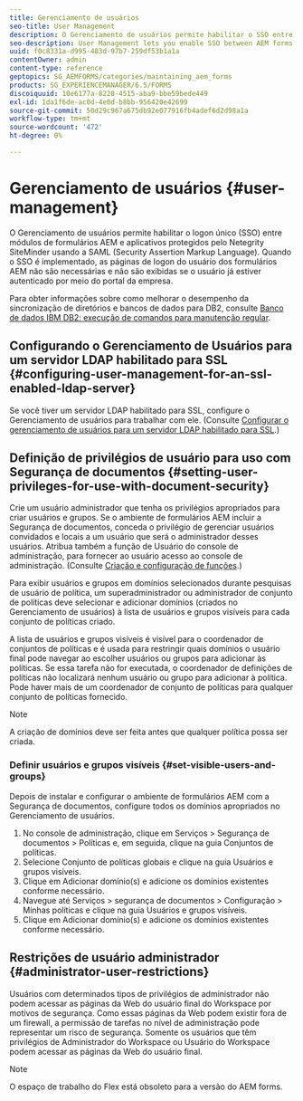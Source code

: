 ```yaml
---
title: Gerenciamento de usuários
seo-title: User Management
description: O Gerenciamento de usuários permite habilitar o SSO entre módulos de formulários AEM e aplicativos protegidos pelo Netegrity SiteMinder usando SAML. Este documento fornece mais informações sobre o Gerenciamento de usuários.
seo-description: User Management lets you enable SSO between AEM forms modules and Netegrity SiteMinder-protected applications by using SAML. This document provides more information about User Management.
uuid: f0c8331a-d995-483d-97b7-259df53b1a1a
contentOwner: admin
content-type: reference
geptopics: SG_AEMFORMS/categories/maintaining_aem_forms
products: SG_EXPERIENCEMANAGER/6.5/FORMS
discoiquuid: 10e6177a-8228-4515-aba9-bbe59bede449
exl-id: 1da1f6de-ac0d-4e0d-b8bb-956420e42699
source-git-commit: 50d29c967a675db92e077916fb4adef6d2d98a1a
workflow-type: tm+mt
source-wordcount: '472'
ht-degree: 0%

---
```


# Gerenciamento de usuários {#user-management}

O Gerenciamento de usuários permite habilitar o logon único (SSO) entre módulos de formulários AEM e aplicativos protegidos pelo Netegrity SiteMinder usando a SAML (Security Assertion Markup Language). Quando o SSO é implementado, as páginas de logon do usuário dos formulários AEM não são necessárias e não são exibidas se o usuário já estiver autenticado por meio do portal da empresa.

Para obter informações sobre como melhorar o desempenho da sincronização de diretórios e bancos de dados para DB2, consulte [Banco de dados IBM DB2: execução de comandos para manutenção regular](/help/forms/using/admin-help/ibm-db2-database-running-commands.md#ibm-db2-database-running-commands-for-regular-maintenance).

## Configurando o Gerenciamento de Usuários para um servidor LDAP habilitado para SSL {#configuring-user-management-for-an-ssl-enabled-ldap-server}

Se você tiver um servidor LDAP habilitado para SSL, configure o Gerenciamento de usuários para trabalhar com ele. (Consulte [Configurar o gerenciamento de usuários para um servidor LDAP habilitado para SSL](/help/forms/using/admin-help/configure-user-management-ssl-enabled.md#configure-user-management-for-an-ssl-enabled-ldap-server).)

## Definição de privilégios de usuário para uso com Segurança de documentos {#setting-user-privileges-for-use-with-document-security}

Crie um usuário administrador que tenha os privilégios apropriados para criar usuários e grupos. Se o ambiente de formulários AEM incluir a Segurança de documentos, conceda o privilégio de gerenciar usuários convidados e locais a um usuário que será o administrador desses usuários. Atribua também a função de Usuário do console de administração, para fornecer ao usuário acesso ao console de administração. (Consulte [Criação e configuração de funções](/help/forms/using/admin-help/creating-configuring-roles.md#creating-and-configuring-roles).)

Para exibir usuários e grupos em domínios selecionados durante pesquisas de usuário de política, um superadministrador ou administrador de conjunto de políticas deve selecionar e adicionar domínios (criados no Gerenciamento de usuários) à lista de usuários e grupos visíveis para cada conjunto de políticas criado.

A lista de usuários e grupos visíveis é visível para o coordenador de conjuntos de políticas e é usada para restringir quais domínios o usuário final pode navegar ao escolher usuários ou grupos para adicionar às políticas. Se essa tarefa não for executada, o coordenador de definições de políticas não localizará nenhum usuário ou grupo para adicionar à política. Pode haver mais de um coordenador de conjunto de políticas para qualquer conjunto de políticas fornecido.

>[!NOTE]
>
>A criação de domínios deve ser feita antes que qualquer política possa ser criada.

### Definir usuários e grupos visíveis {#set-visible-users-and-groups}

Depois de instalar e configurar o ambiente de formulários AEM com a Segurança de documentos, configure todos os domínios apropriados no Gerenciamento de usuários.

1. No console de administração, clique em Serviços > Segurança de documentos > Políticas e, em seguida, clique na guia Conjuntos de políticas.
1. Selecione Conjunto de políticas globais e clique na guia Usuários e grupos visíveis.
1. Clique em Adicionar domínio(s) e adicione os domínios existentes conforme necessário.
1. Navegue até Serviços > segurança de documentos > Configuração > Minhas políticas e clique na guia Usuários e grupos visíveis.
1. Clique em Adicionar domínio(s) e adicione os domínios existentes conforme necessário.

## Restrições de usuário administrador {#administrator-user-restrictions}

Usuários com determinados tipos de privilégios de administrador não podem acessar as páginas da Web do usuário final do Workspace por motivos de segurança. Como essas páginas da Web podem existir fora de um firewall, a permissão de tarefas no nível de administração pode representar um risco de segurança. Somente os usuários que têm privilégios de Administrador do Workspace ou Usuário do Workspace podem acessar as páginas da Web do usuário final.

>[!NOTE]
>
>O espaço de trabalho do Flex está obsoleto para a versão do AEM forms.
